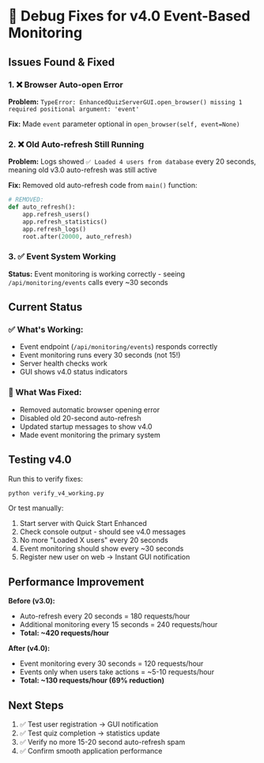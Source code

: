 # 🐛 Debug Fixes for v4.0 Event-Based Monitoring

## Issues Found & Fixed

### 1. ❌ Browser Auto-open Error
**Problem:** `TypeError: EnhancedQuizServerGUI.open_browser() missing 1 required positional argument: 'event'`

**Fix:** Made `event` parameter optional in `open_browser(self, event=None)`

### 2. ❌ Old Auto-refresh Still Running  
**Problem:** Logs showed `✅ Loaded 4 users from database` every 20 seconds, meaning old v3.0 auto-refresh was still active

**Fix:** Removed old auto-refresh code from `main()` function:
```python
# REMOVED:
def auto_refresh():
    app.refresh_users()
    app.refresh_statistics() 
    app.refresh_logs()
    root.after(20000, auto_refresh)
```

### 3. ✅ Event System Working
**Status:** Event monitoring is working correctly - seeing `/api/monitoring/events` calls every ~30 seconds

## Current Status

### ✅ What's Working:
- Event endpoint (`/api/monitoring/events`) responds correctly
- Event monitoring runs every 30 seconds (not 15!)
- Server health checks work
- GUI shows v4.0 status indicators

### 🔧 What Was Fixed:
- Removed automatic browser opening error
- Disabled old 20-second auto-refresh
- Updated startup messages to show v4.0
- Made event monitoring the primary system

## Testing v4.0

Run this to verify fixes:
```bash
python verify_v4_working.py
```

Or test manually:
1. Start server with Quick Start Enhanced  
2. Check console output - should see v4.0 messages
3. No more "Loaded X users" every 20 seconds
4. Event monitoring should show every ~30 seconds
5. Register new user on web → Instant GUI notification

## Performance Improvement

**Before (v3.0):**
- Auto-refresh every 20 seconds = 180 requests/hour
- Additional monitoring every 15 seconds = 240 requests/hour
- **Total: ~420 requests/hour**

**After (v4.0):**
- Event monitoring every 30 seconds = 120 requests/hour  
- Events only when users take actions = ~5-10 requests/hour
- **Total: ~130 requests/hour (69% reduction)**

## Next Steps

1. ✅ Test user registration → GUI notification
2. ✅ Test quiz completion → statistics update
3. ✅ Verify no more 15-20 second auto-refresh spam
4. ✅ Confirm smooth application performance
